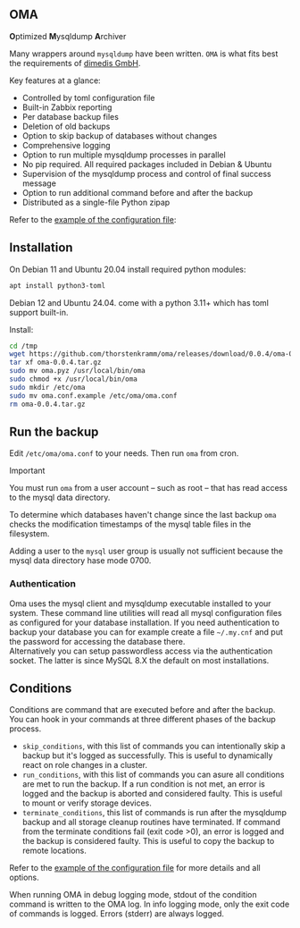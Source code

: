 ## OMA
**O**ptimized **M**ysqldump **A**rchiver

Many wrappers around `mysqldump` have been written. `OMA` is what fits best the requirements of 
[dimedis GmbH](https://www.linkedin.com/company/dimedis).

Key features at a glance:

- Controlled by toml configuration file
- Built-in Zabbix reporting
- Per database backup files
- Deletion of old backups
- Option to skip backup of databases without changes
- Comprehensive logging
- Option to run multiple mysqldump processes in parallel
- No pip required. All required packages included in Debian & Ubuntu
- Supervision of the mysqldump process and control of final success message
- Option to run additional command before and after the backup
- Distributed as a single-file Python zipap

Refer to the [example of the configuration file](./oma.conf.example):

## Installation

On Debian 11 and Ubuntu 20.04 install required python modules:

```bash
apt install python3-toml
```

Debian 12 and Ubuntu 24.04. come with a python 3.11+ which has toml support built-in.

Install:

```bash
cd /tmp
wget https://github.com/thorstenkramm/oma/releases/download/0.0.4/oma-0.0.4.tar.gz
tar xf oma-0.0.4.tar.gz
sudo mv oma.pyz /usr/local/bin/oma
sudo chmod +x /usr/local/bin/oma
sudo mkdir /etc/oma
sudo mv oma.conf.example /etc/oma/oma.conf
rm oma-0.0.4.tar.gz
```

## Run the backup

Edit `/etc/oma/oma.conf` to your needs. Then run `oma` from cron.

> [!IMPORTANT]
> You must run `oma` from a user account – such as root – that has read access to the mysql data directory.

To determine which databases haven't change since the last backup `oma` checks the modification timestamps of
the mysql table files in the filesystem.

Adding a user to the `mysql` user group is usually not sufficient because the mysql data directory hase mode 0700.

### Authentication

Oma uses the mysql client and mysqldump executable installed to your system. These command line utilities will read
all mysql configuration files as configured for your database installation. If you need authentication to backup your
database you can for example create a file `~/.my.cnf` and put the password for accessing the database there.  
Alternatively you can setup passwordless access via the authentication socket. The latter is since MySQL 8.X the default
on most installations.

## Conditions

Conditions are command that are executed before and after the backup. You can hook in your commands at three different
phases of the backup process.

- `skip_conditions`, with this list of commands you can intentionally skip a backup but it's logged as successfully.
  This is useful to dynamically react on role changes in a cluster. 
- `run_conditions`, with this list of commands you can asure all conditions are met to run the backup. If a run
  condition is not met, an error is logged and the backup is aborted and considered faulty. This is useful to mount
  or verify storage devices. 
- `terminate_conditions`, this list of commands is run after the mysqldump backup and all storage cleanup routines
  have terminated. If command from the terminate conditions fail (exit code >0), an error is logged and the backup
  is considered faulty. This is useful to copy the backup to remote locations.

Refer to the [example of the configuration file](./oma.conf.example) for more details and all options.

When running OMA in debug logging mode, stdout of the condition command is written to the OMA log.
In info logging mode, only the exit code of commands is logged. Errors (stderr) are always logged. 